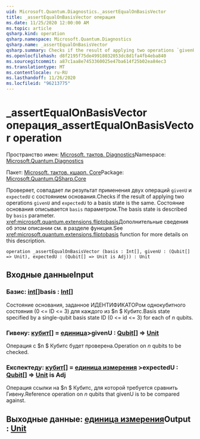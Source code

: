 ```yaml
---
uid: Microsoft.Quantum.Diagnostics._assertEqualOnBasisVector
title: _assertEqualOnBasisVector операция
ms.date: 11/25/2020 12:00:00 AM
ms.topic: article
qsharp.kind: operation
qsharp.namespace: Microsoft.Quantum.Diagnostics
qsharp.name: _assertEqualOnBasisVector
qsharp.summary: Checks if the result of applying two operations `givenU` and `expectedU` to a basis state is the same. The basis state is described by `basis` parameter. See <xref:microsoft.quantum.extensions.fliptobasis> function for more details on this description.
ms.openlocfilehash: d8f2195f75de49918032053dc8d1fa4fb4eba840
ms.sourcegitcommit: a87c1aa8e7453360025e47ba614f25b02ea84ec3
ms.translationtype: MT
ms.contentlocale: ru-RU
ms.lasthandoff: 11/26/2020
ms.locfileid: "96213775"
---
```

# <a name="_assertequalonbasisvector-operation"></a><span data-ttu-id="8a4c8-102">_assertEqualOnBasisVector операция</span><span class="sxs-lookup"><span data-stu-id="8a4c8-102">_assertEqualOnBasisVector operation</span></span>

<span data-ttu-id="8a4c8-103">Пространство имен: [Microsoft. тактов. Diagnostics](xref:Microsoft.Quantum.Diagnostics)</span><span class="sxs-lookup"><span data-stu-id="8a4c8-103">Namespace: [Microsoft.Quantum.Diagnostics](xref:Microsoft.Quantum.Diagnostics)</span></span>

<span data-ttu-id="8a4c8-104">Пакет: [Microsoft. тактов. кшарп. Core](https://nuget.org/packages/Microsoft.Quantum.QSharp.Core)</span><span class="sxs-lookup"><span data-stu-id="8a4c8-104">Package: [Microsoft.Quantum.QSharp.Core](https://nuget.org/packages/Microsoft.Quantum.QSharp.Core)</span></span>


<span data-ttu-id="8a4c8-105">Проверяет, совпадает ли результат применения двух операций `givenU` и `expectedU` с состоянием основания.</span><span class="sxs-lookup"><span data-stu-id="8a4c8-105">Checks if the result of applying two operations `givenU` and `expectedU` to a basis state is the same.</span></span> <span data-ttu-id="8a4c8-106">Состояние основания описывается `basis` параметром.</span><span class="sxs-lookup"><span data-stu-id="8a4c8-106">The basis state is described by `basis` parameter.</span></span>
<span data-ttu-id="8a4c8-107"><xref:microsoft.quantum.extensions.fliptobasis>Дополнительные сведения об этом описании см. в разделе функция.</span><span class="sxs-lookup"><span data-stu-id="8a4c8-107">See <xref:microsoft.quantum.extensions.fliptobasis> function for more details on this description.</span></span>

```qsharp
operation _assertEqualOnBasisVector (basis : Int[], givenU : (Qubit[] => Unit), expectedU : (Qubit[] => Unit is Adj)) : Unit
```


## <a name="input"></a><span data-ttu-id="8a4c8-108">Входные данные</span><span class="sxs-lookup"><span data-stu-id="8a4c8-108">Input</span></span>

### <a name="basis--int"></a><span data-ttu-id="8a4c8-109">Базис: [int](xref:microsoft.quantum.lang-ref.int)[]</span><span class="sxs-lookup"><span data-stu-id="8a4c8-109">basis : [Int](xref:microsoft.quantum.lang-ref.int)[]</span></span>

<span data-ttu-id="8a4c8-110">Состояние основания, заданное ИДЕНТИФИКАТОРом однокубитного состояния (0 <= ID <= 3) для каждого из $n $ Кубитс.</span><span class="sxs-lookup"><span data-stu-id="8a4c8-110">Basis state specified by a single-qubit basis state ID (0 <= id <= 3) for each of $n$ qubits.</span></span>


### <a name="givenu--qubit--unit"></a><span data-ttu-id="8a4c8-111">Гивену: [кубит](xref:microsoft.quantum.lang-ref.qubit)[] = [единица](xref:microsoft.quantum.lang-ref.unit)></span><span class="sxs-lookup"><span data-stu-id="8a4c8-111">givenU : [Qubit](xref:microsoft.quantum.lang-ref.qubit)[] => [Unit](xref:microsoft.quantum.lang-ref.unit)</span></span> 

<span data-ttu-id="8a4c8-112">Операция с $n $ Кубитс будет проверена.</span><span class="sxs-lookup"><span data-stu-id="8a4c8-112">Operation on $n$ qubits to be checked.</span></span>


### <a name="expectedu--qubit--unit--is-adj"></a><span data-ttu-id="8a4c8-113">Експектеду: [кубит](xref:microsoft.quantum.lang-ref.qubit)[] = [единица измерения](xref:microsoft.quantum.lang-ref.unit) ></span><span class="sxs-lookup"><span data-stu-id="8a4c8-113">expectedU : [Qubit](xref:microsoft.quantum.lang-ref.qubit)[] => [Unit](xref:microsoft.quantum.lang-ref.unit)  is Adj</span></span>

<span data-ttu-id="8a4c8-114">Операция ссылки на $n $ Кубитс, для которой требуется сравнить Гивену.</span><span class="sxs-lookup"><span data-stu-id="8a4c8-114">Reference operation on $n$ qubits that givenU is to be compared against.</span></span>



## <a name="output--unit"></a><span data-ttu-id="8a4c8-115">Выходные данные: [единица измерения](xref:microsoft.quantum.lang-ref.unit)</span><span class="sxs-lookup"><span data-stu-id="8a4c8-115">Output : [Unit](xref:microsoft.quantum.lang-ref.unit)</span></span>

